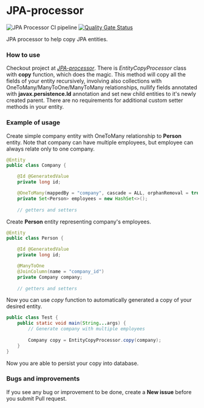 # JPA-processor
![JPA Processor CI pipeline](https://github.com/pitonakt/jpa-processor/workflows/JPA%20Processor%20CI%20pipeline/badge.svg) [![Quality Gate Status](https://sonarcloud.io/api/project_badges/measure?project=pitonakt_jpa-processor&metric=alert_status)](https://sonarcloud.io/dashboard?id=pitonakt_jpa-processor)

JPA processor to help copy JPA entities.


### How to use
Checkout project at _[JPA-processor](https://github.com/pitonakt/jpa-processor.git)_. There is _EntityCopyProcessor_ class with **copy** function, which does the magic. This method will copy all the fields of your entity recursively, involving also collections with OneToMany/ManyToOne/ManyToMany relationships, nullify fields annotated with **javax.persistence.Id** annotation and set new child entities to it's newly created parent. There are no requirements for additional custom setter methods in your entity.  

### Example of usage
Create simple company entity with OneToMany relationship to **Person** entity. Note that company can have multiple employees, but employee can always relate
only to one company.

```java
@Entity
public class Company {

    @Id @GeneratedValue
    private long id;

    @OneToMany(mappedBy = "company", cascade = ALL, orphanRemoval = true)
    private Set<Person> employees = new HashSet<>();
    
    // getters and setters
```

Create **Person** entity representing company's employees.

```java
@Entity
public class Person {

    @Id @GeneratedValue
    private long id;

    @ManyToOne
    @JoinColumn(name = "company_id")
    private Company company;
    
    // getters and setters
```

Now you can use _copy_ function to automatically generated a copy of your desired entity.

```java
public class Test {
	public static void main(String...args) {
		// Generate company with multiple employees
		
		Company copy = EntityCopyProcessor.copy(company);
	}
}
```

Now you are able to persist your copy into database.


### Bugs and improvements
If you see any bug or improvement to be done, create a **New issue** before you submit Pull request.